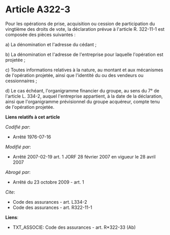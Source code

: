 # Article A322-3

Pour les opérations de prise, acquisition ou cession de participation du vingtième des droits de vote, la déclaration prévue
à l'article R. 322-11-1 est composée des pièces suivantes :

a) La dénomination et l'adresse du cédant ;

b) La dénomination et l'adresse de l'entreprise pour laquelle l'opération est projetée ;

c) Toutes informations relatives à la nature, au montant et aux mécanismes de l'opération projetée, ainsi que l'identité du
ou des vendeurs ou cessionnaires ;

d) Le cas échéant, l'organigramme financier du groupe, au sens du 7° de l'article L. 334-2, auquel l'entreprise appartient, à
la date de la déclaration, ainsi que l'organigramme prévisionnel du groupe acquéreur, compte tenu de l'opération projetée.

**Liens relatifs à cet article**

_Codifié par_:

  - Arrêté 1976-07-16

_Modifié par_:

  - Arrêté 2007-02-19 art. 1 JORF 28 février 2007 en vigueur le 28 avril 2007

_Abrogé par_:

  - Arrêté du 23 octobre 2009 - art. 1

_Cite_:

  - Code des assurances - art. L334-2
  - Code des assurances - art. R322-11-1

**Liens**:

  - TXT_ASSOCIE: Code des assurances - art. R*322-33 (Ab)
